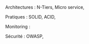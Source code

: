 
Architectures : N-Tiers, Micro service,  

Pratiques : SOLID, ACID, 

Monitoring : 

Sécurité : OWASP, 



